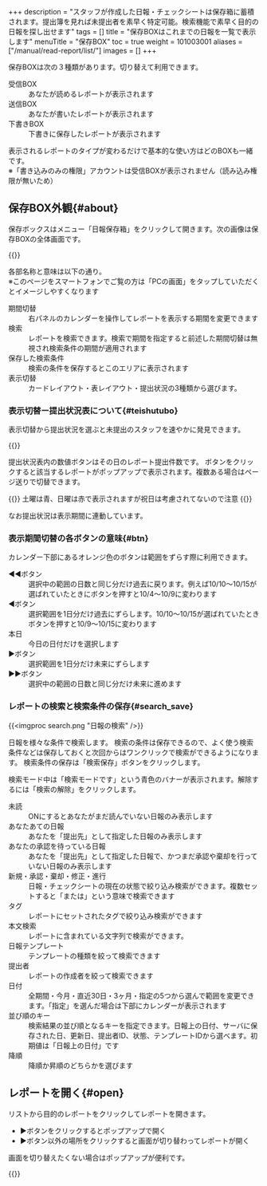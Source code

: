 +++
description = "スタッフが作成した日報・チェックシートは保存箱に蓄積されます。提出簿を見れば未提出者を素早く特定可能。検索機能で素早く目的の日報を探し出せます"
tags = []
title = "保存BOXはこれまでの日報を一覧で表示します"
menuTitle = "保存BOX"
toc = true
weight = 101003001
aliases = ["/manual/read-report/list/"]
images = []
+++

保存BOXは次の３種類があります。切り替えて利用できます。

<dl class="basic">
<dt>受信BOX</dt>
<dd>あなたが読めるレポートが表示されます</dd>
<dt>送信BOX</dt>
<dd>あなたが書いたレポートが表示されます</dd>
<dt>下書きBOX</dt>
<dd>下書きに保存したレポートが表示されます</dd>
</dl>

表示されるレポートのタイプが変わるだけで基本的な使い方はどのBOXも一緒です。  
※「書き込みのみの権限」アカウントは受信BOXが表示されません（読み込み権限が無いため）  

## 保存BOX外観{#about}

保存ボックスはメニュー「日報保存箱」をクリックして開きます。次の画像は保存BOXの全体画面です。

{{<appscreen filename="box-about" title="レポートの受信BOX。ここにレポートが一覧で表示されます。クリックで詳細画面へ移行します。検索や一括CSV出力も可能です。">}}

各部名称と意味は以下の通り。  
※このページをスマートフォンでご覧の方は「PCの画面」をタップしていただくとイメージしやすくなります

<dl class="basic">
<dt>期間切替</dt>
<dd>右パネルのカレンダーを操作してレポートを表示する期間を変更できます</dd>
<dt>検索</dt>
<dd>レポートを検索できます。検索で期間を指定すると前述した期間切替は無視され検索条件の期間が適用されます</dd>
<dt>保存した検索条件</dt>
<dd>検索の条件を保存するとこのエリアに表示されます</dd>
<dt>表示切替</dt>
<dd>カードレイアウト・表レイアウト・提出状況の3種類から選びます。</dd>
</dl>

### 表示切替ー提出状況表について{#teishutubo}

表示切替から提出状況を選ぶと未提出のスタッフを速やかに発見できます。

{{<appscreen filename="map"  title="日報の提出状況を一覧で表示">}}

提出状況表内の数値ボタンはその日のレポート提出件数です。
ボタンをクリックすると該当するレポートがポップアップで表示されます。複数ある場合はページ送りで切替できます。

{{<alice pos="right" icon="here">}}
土曜は青、日曜は赤で表示されますが祝日は考慮されてないので注意
{{</alice>}}

なお提出状況は表示期間に連動しています。

### 表示期間切替の各ボタンの意味{#btn}

カレンダー下部にあるオレンジ色のボタンは範囲をずらす際に利用できます。

<dl class="basic">
  <dt>◀◀ボタン</dt>
  <dd>選択中の範囲の日数と同じ分だけ過去に戻ります。例えば10/10〜10/15が選ばれていたときにボタンを押すと10/4〜10/9に変わります</dd>
  <dt>◀ボタン</dt>
  <dd>選択範囲を1日分だけ過去にずらします。10/10〜10/15が選ばれていたときボタンを押すと10/9〜10/15に変わります</dd>
  <dt>本日</dt>
  <dd>今日の日付だけを選択します</dd>
  <dt>▶ボタン</dt>
  <dd>選択範囲を1日分だけ未来にずらします</dd>
  <dt>▶▶ボタン</dt>
  <dd>選択中の範囲の日数と同じ分だけ未来に進めます</dd>
</dl>


### レポートの検索と検索条件の保存{#search_save}

{{<imgproc search.png "日報の検索" />}}

日報を様々な条件で検索します。
検索の条件は保存できるので、よく使う検索条件などは保存しておくと次回からはワンクリックで検索ができるようになります。
検索条件の保存は「検索保存」ボタンをクリックします。

検索モード中は「検索モードです」という青色のバナーが表示されます。解除するには「検索の解除」をクリックします。

<dl class="basic">
<dt>未読</dt>
<dd>ONにするとあなたがまだ読んでいない日報のみ表示します</dd>
<dt>あなたあての日報</dt>
<dd>あなたを「提出先」として指定した日報のみ表示します</dd>
<dt>あなたの承認を待っている日報</dt>
<dd>あなたを「提出先」として指定した日報で、かつまだ承認や棄却を行っていない日報のみ表示します</dd>
<dt>新規・承認・棄却・修正・進行</dt>
<dd>日報・チェックシートの現在の状態で絞り込み検索ができます。複数セットすると「または」という意味で検索できます</dd>
<dt>タグ</dt>
<dd>レポートにセットされたタグで絞り込み検索ができます</dd>
<dt>本文検索</dt>
<dd>レポートに含まれている文字列で検索ができます。</dd>
<dt>日報テンプレート</dt>
<dd>テンプレートの種類を絞って検索できます</dd>
<dt>提出者</dt>
<dd>レポートの作成者を絞って検索できます</dd>
<dt>日付</dt>
<dd>全期間・今月・直近30日・3ヶ月・指定の5つから選んで範囲を変更できます。「指定」を選んだ場合は下部にカレンダーが表示されます</dd>
<dt>並び順のキー</dt>
<dd>検索結果の並び順となるキーを指定できます。日報上の日付、サーバに保存された日、更新日、提出者ID、状態、テンプレートIDから選べます。初期値は「日報上の日付」です</dd>
<dt>降順</dt>
<dd>降順か昇順のどちらかを選びます</dd>
</dl>

## レポートを開く{#open}

リストから目的のレポートをクリックしてレポートを開きます。

- ▶ボタンをクリックするとポップアップで開く
- ▶ボタン以外の場所をクリックすると画面が切り替わってレポートが開く

画面を切り替えたくない場合はポップアップが便利です。

{{<appscreen filename="popup"  title="日報の提出状況">}}
